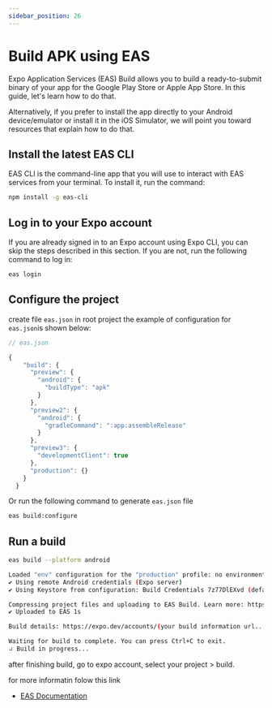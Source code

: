 ```yaml
---
sidebar_position: 26
---
```


# Build APK using EAS
Expo Application Services (EAS) Build allows you to build a ready-to-submit binary of your app for the Google Play Store or Apple App Store. In this guide, let's learn how to do that.

Alternatively, if you prefer to install the app directly to your Android device/emulator or install it in the iOS Simulator, we will point you toward resources that explain how to do that.

## Install the latest EAS CLI
EAS CLI is the command-line app that you will use to interact with EAS services from your terminal. To install it, run the command:

```bash
npm install -g eas-cli
```

## Log in to your Expo account
If you are already signed in to an Expo account using Expo CLI, you can skip the steps described in this section. If you are not, run the following command to log in:

```bash
eas login
```

## Configure the project
create file ``eas.json`` in root project the example of configuration for ``eas.json``is shown below:

```js
// eas.json

{
    "build": {
      "preview": {
        "android": {
          "buildType": "apk"
        }
      },
      "preview2": {
        "android": {
          "gradleCommand": ":app:assembleRelease"
        }
      },
      "preview3": {
        "developmentClient": true
      },
      "production": {}
    }
  }
```

Or run the following command to generate ``eas.json`` file

```bash
eas build:configure
```

## Run a build

```bash
eas build --platform android

Loaded "env" configuration for the "production" profile: no environment variables specified. Learn more: https://docs.expo.dev/build-reference/variables/
✔ Using remote Android credentials (Expo server)
✔ Using Keystore from configuration: Build Credentials 7z77DlEXvd (default)

Compressing project files and uploading to EAS Build. Learn more: https://expo.fyi/eas-build-archive
✔ Uploaded to EAS 1s

Build details: https://expo.dev/accounts/(your build information url...)

Waiting for build to complete. You can press Ctrl+C to exit.
⠴ Build in progress...

```
after finishing build, go to expo account, select your project > build.

for more informatin folow this link 
- [EAS Documentation](https://docs.expo.dev/eas/)
